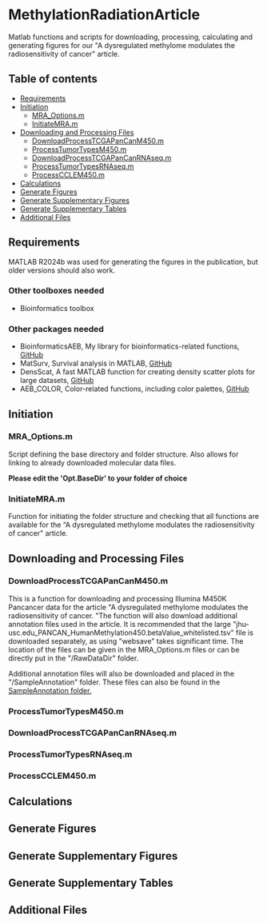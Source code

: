 # MethylationRadiationArticle
Matlab functions and scripts for downloading, processing, calculating and generating figures for our "A dysregulated methylome modulates the radiosensitivity of cancer" article. 

 
## Table of contents
* [Requirements](#Requirements)
* [Initiation](#Initiation)
	* [MRA_Options.m](#MRA_Optionsm)
	* [InitiateMRA.m](#InitiateMRAm)
* [Downloading and Processing Files](#Downloading-and-Processing-Files)
	* [DownloadProcessTCGAPanCanM450.m](#DownloadProcessTCGAPanCanM450m)
	* [ProcessTumorTypesM450.m](#ProcessTumorTypesM450m)
	* [DownloadProcessTCGAPanCanRNAseq.m](#DownloadProcessTCGAPanCanRNAseqm)
	* [ProcessTumorTypesRNAseq.m](#ProcessTumorTypesRNAseqm)
	* [ProcessCCLEM450.m](#ProcessCCLEM450m)
* [Calculations](#Calculations)
* [Generate Figures](#Generate-Figures)
* [Generate Supplementary Figures](#Generate-Supplementary-Figures)
* [Generate Supplementary Tables](#Generate-Supplementary-Tabels)
* [Additional Files](#Additional-Files)

## Requirements
MATLAB R2024b was used for generating the figures in the publication, but older versions should also work.
### Other toolboxes needed
* Bioinformatics toolbox

### Other packages needed
* BioinformaticsAEB, My library for bioinformatics-related functions, [GitHub](https://github.com/aebergl/BioinformaticsAEB)
* MatSurv, Survival analysis in MATLAB, [GitHub](https://github.com/aebergl/MatSurv)
* DensScat, A fast MATLAB function for creating density scatter plots for large datasets, [GitHub](https://github.com/aebergl/DensScat)
* AEB_COLOR, Color-related functions, including color palettes, [GitHub](https://github.com/aebergl/AEB_COLOR)

## Initiation ##

### MRA_Options.m ###
Script defining the base directory and folder structure. Also allows for linking to already downloaded molecular data files.

**Please edit the 'Opt.BaseDir' to your folder of choice**

### InitiateMRA.m ##
Function for initiating the folder structure and checking that all functions are available for the “A dysregulated methylome modulates the radiosensitivity of cancer" article.

## Downloading and Processing Files ##

### DownloadProcessTCGAPanCanM450.m ###
This is a function for downloading and processing Illumina M450K Pancancer data for the article "A dysregulated methylome modulates the radiosensitivity of cancer. "The function will also download additional annotation files used in the article. It is recommended that the large "jhu-usc.edu_PANCAN_HumanMethylation450.betaValue_whitelisted.tsv" file is downloaded separately, as using "websave" takes significant time. The location of the files can be given in the MRA_Options.m files or can be directly put in the "/RawDataDir" folder.

Additional annotation files will also be downloaded and placed in the "/SampleAnnotation" folder. These files can also be found in the [SampleAnnotation folder.](/SampleAnnotation)

### ProcessTumorTypesM450.m ###

### DownloadProcessTCGAPanCanRNAseq.m ###

### ProcessTumorTypesRNAseq.m ###

### ProcessCCLEM450.m ###



## Calculations ##

## Generate Figures ##

## Generate Supplementary Figures ##

## Generate Supplementary Tables ##

## Additional Files ##




